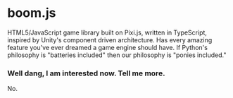 boom.js
============================

HTML5/JavaScript game library built on Pixi.js, written in TypeScript, inspired by Unity's component driven architecture. Has every amazing feature you've ever dreamed a game engine should have. If Python's philosophy is "batteries included" then our philosophy is "ponies included."

### Well dang, I am interested now. Tell me more.

No.